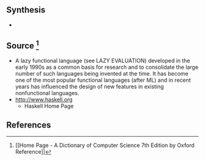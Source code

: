 ## Synthesis
- 
## Source [^1]
- A lazy functional language (see LAZY EVALUATION) developed in the early 1990s as a common basis for research and to consolidate the large number of such languages being invented at the time. It has become one of the most popular functional languages (after ML) and in recent years has influenced the design of new features in existing nonfunctional languages.
- http://www.haskell.org
	- Haskell Home Page
## References

[^1]: [[Home Page - A Dictionary of Computer Science 7th Edition by Oxford Reference]]